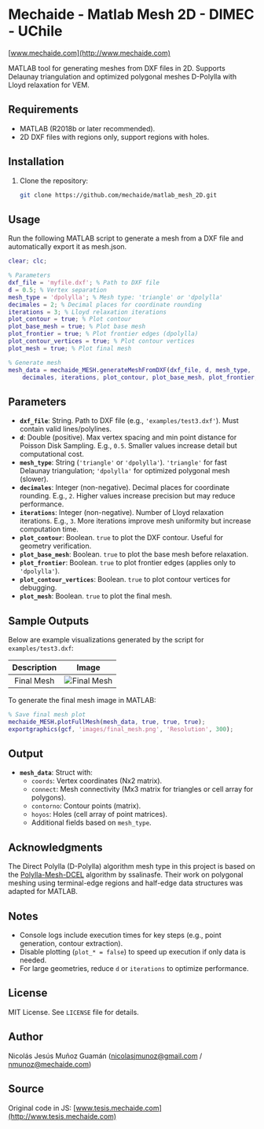 # Mechaide - Matlab Mesh 2D - DIMEC - UChile
[www.mechaide.com](http://www.mechaide.com) 

MATLAB tool for generating meshes from DXF files in 2D. Supports Delaunay triangulation and optimized polygonal meshes D-Polylla with Lloyd relaxation for VEM.

## Requirements
- MATLAB (R2018b or later recommended).
- 2D DXF files with regions only, support regions with holes.

## Installation
1. Clone the repository:
   ```bash
   git clone https://github.com/mechaide/matlab_mesh_2D.git
   ```

## Usage
Run the following MATLAB script to generate a mesh from a DXF file and automatically export it as mesh.json.

```matlab
clear; clc;

% Parameters
dxf_file = 'myfile.dxf'; % Path to DXF file
d = 0.5; % Vertex separation
mesh_type = 'dpolylla'; % Mesh type: 'triangle' or 'dpolylla'
decimales = 2; % Decimal places for coordinate rounding
iterations = 3; % Lloyd relaxation iterations
plot_contour = true; % Plot contour
plot_base_mesh = true; % Plot base mesh
plot_frontier = true; % Plot frontier edges (dpolylla)
plot_contour_vertices = true; % Plot contour vertices
plot_mesh = true; % Plot final mesh

% Generate mesh
mesh_data = mechaide_MESH.generateMeshFromDXF(dxf_file, d, mesh_type, ...
    decimales, iterations, plot_contour, plot_base_mesh, plot_frontier, plot_mesh);
```

## Parameters
- **`dxf_file`**: String. Path to DXF file (e.g., `'examples/test3.dxf'`). Must contain valid lines/polylines.
- **`d`**: Double (positive). Max vertex spacing and min point distance for Poisson Disk Sampling. E.g., `0.5`. Smaller values increase detail but computational cost.
- **`mesh_type`**: String (`'triangle'` or `'dpolylla'`). `'triangle'` for fast Delaunay triangulation; `'dpolylla'` for optimized polygonal mesh (slower).
- **`decimales`**: Integer (non-negative). Decimal places for coordinate rounding. E.g., `2`. Higher values increase precision but may reduce performance.
- **`iterations`**: Integer (non-negative). Number of Lloyd relaxation iterations. E.g., `3`. More iterations improve mesh uniformity but increase computation time.
- **`plot_contour`**: Boolean. `true` to plot the DXF contour. Useful for geometry verification.
- **`plot_base_mesh`**: Boolean. `true` to plot the base mesh before relaxation.
- **`plot_frontier`**: Boolean. `true` to plot frontier edges (applies only to `'dpolylla'`).
- **`plot_contour_vertices`**: Boolean. `true` to plot contour vertices for debugging.
- **`plot_mesh`**: Boolean. `true` to plot the final mesh.

## Sample Outputs
Below are example visualizations generated by the script for `examples/test3.dxf`:

| Description | Image |
|:-----------:|:-----:|
| Final Mesh  | ![Final Mesh](images/final_mesh.png) |

To generate the final mesh image in MATLAB:
```matlab
% Save final mesh plot
mechaide_MESH.plotFullMesh(mesh_data, true, true, true);
exportgraphics(gcf, 'images/final_mesh.png', 'Resolution', 300);
```

## Output
- **`mesh_data`**: Struct with:
  - `coords`: Vertex coordinates (Nx2 matrix).
  - `connect`: Mesh connectivity (Mx3 matrix for triangles or cell array for polygons).
  - `contorno`: Contour points (matrix).
  - `hoyos`: Holes (cell array of point matrices).
  - Additional fields based on `mesh_type`.

## Acknowledgments
The Direct Polylla (D-Polylla) algorithm mesh type in this project is based on the [Polylla-Mesh-DCEL](https://github.com/ssalinasfe/Polylla-Mesh-DCEL) algorithm by ssalinasfe. Their work on polygonal meshing using terminal-edge regions and half-edge data structures was adapted for MATLAB.

## Notes
- Console logs include execution times for key steps (e.g., point generation, contour extraction).
- Disable plotting (`plot_* = false`) to speed up execution if only data is needed.
- For large geometries, reduce `d` or `iterations` to optimize performance.

## License
MIT License. See `LICENSE` file for details.

## Author
Nicolás Jesús Muñoz Guamán (nicolasjmunoz@gmail.com / nmunoz@mechaide.com)

## Source
Original code in JS: [www.tesis.mechaide.com](http://www.tesis.mechaide.com)
